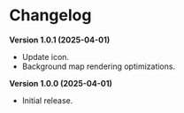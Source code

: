 # Changelog

**Version 1.0.1 (2025-04-01)**

-   Update icon.
-   Background map rendering optimizations.

**Version 1.0.0 (2025-04-01)**

-   Initial release.
